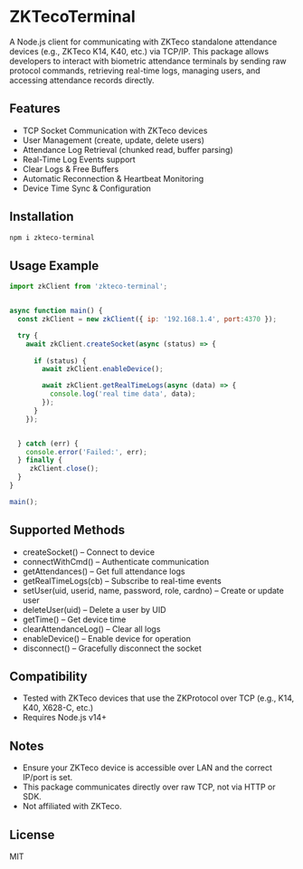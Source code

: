 
ZKTecoTerminal
==============

A Node.js client for communicating with ZKTeco standalone attendance devices (e.g., ZKTeco K14, K40, etc.) via TCP/IP.
This package allows developers to interact with biometric attendance terminals by sending raw protocol commands,
retrieving real-time logs, managing users, and accessing attendance records directly.

Features
--------

- TCP Socket Communication with ZKTeco devices
- User Management (create, update, delete users)
- Attendance Log Retrieval (chunked read, buffer parsing)
- Real-Time Log Events support
- Clear Logs & Free Buffers
- Automatic Reconnection & Heartbeat Monitoring
- Device Time Sync & Configuration

Installation
------------

```bash
npm i zkteco-terminal
```

Usage Example
-------------

```js
import zkClient from 'zkteco-terminal';


async function main() {
  const zkClient = new zkClient({ ip: '192.168.1.4', port:4370 });

  try {
    await zkClient.createSocket(async (status) => {
     
      if (status) {
        await zkClient.enableDevice();

        await zkClient.getRealTimeLogs(async (data) => {
          console.log('real time data', data);
        });
      }
    });


  } catch (err) {
    console.error('Failed:', err);
  } finally {
     zkClient.close();
  }
}

main();
```

Supported Methods
-----------------

- createSocket() – Connect to device
- connectWithCmd() – Authenticate communication
- getAttendances() – Get full attendance logs
- getRealTimeLogs(cb) – Subscribe to real-time events
- setUser(uid, userid, name, password, role, cardno) – Create or update user
- deleteUser(uid) – Delete a user by UID
- getTime() – Get device time
- clearAttendanceLog() – Clear all logs
- enableDevice() – Enable device for operation
- disconnect() – Gracefully disconnect the socket

Compatibility
-------------

- Tested with ZKTeco devices that use the ZKProtocol over TCP (e.g., K14, K40, X628-C, etc.)
- Requires Node.js v14+

Notes
-----

- Ensure your ZKTeco device is accessible over LAN and the correct IP/port is set.
- This package communicates directly over raw TCP, not via HTTP or SDK.
- Not affiliated with ZKTeco.

License
-------

MIT